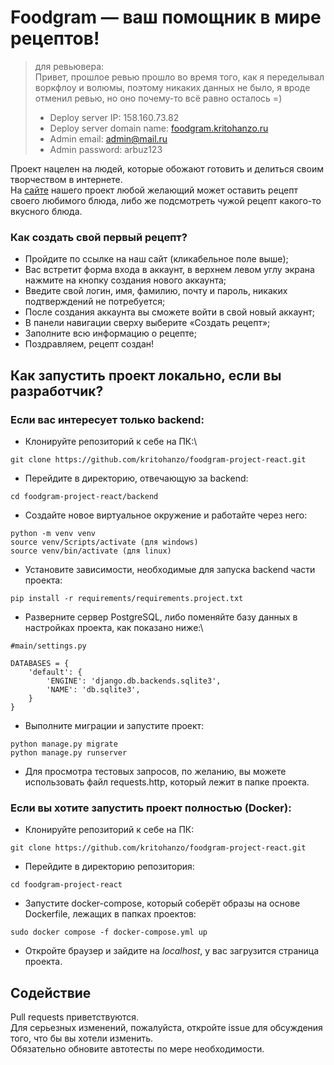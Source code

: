 # Foodgram — ваш помощник в мире рецептов!

> для ревьювера:\
> Привет, прошлое ревью прошло во время того, как я переделывал воркфлоу и волюмы, поэтому никаких данных не было, я вроде отменил ревью, но оно почему-то всё равно осталось =)
> * Deploy server IP: 158.160.73.82
> * Deploy server domain name: [foodgram.kritohanzo.ru](https://foodgram.kritohanzo.ru/)
> * Admin email: admin@mail.ru
> * Admin password: arbuz123

Проект нацелен на людей, которые обожают готовить и делиться своим творчеством в интернете.\
На [сайте](https://foodgram.kritohanzo.ru/) нашего проект любой желающий может оставить рецепт своего любимого блюда, либо же подсмотреть чужой рецепт какого-то вкусного блюда.

### Как создать свой первый рецепт?
* Пройдите по ссылке на наш сайт (кликабельное поле выше);
* Вас встретит форма входа в аккаунт, в верхнем левом углу экрана нажмите на кнопку создания нового аккаунта;
* Введите свой логин, имя, фамилию, почту и пароль, никаких подтверждений не потребуется;
* После создания аккаунта вы сможете войти в свой новый аккаунт;
* В панели навигации сверху выберите «Создать рецепт»;
* Заполните всю информацию о рецепте;
* Поздравляем, рецепт создан!

## Как запустить проект локально, если вы разработчик?
### Если вас интересует только backend:
* Клонируйте репозиторий к себе на ПК:\
```
git clone https://github.com/kritohanzo/foodgram-project-react.git
```
* Перейдите в директорию, отвечающую за backend:
```
cd foodgram-project-react/backend
```
* Создайте новое виртуальное окружение и работайте через него:
```
python -m venv venv
source venv/Scripts/activate (для windows)
source venv/bin/activate (для linux)
```
* Установите зависимости, необходимые для запуска backend части проекта:
```
pip install -r requirements/requirements.project.txt
```
* Разверните сервер PostgreSQL, либо поменяйте базу данных в настройках проекта, как показано ниже:\
```
#main/settings.py

DATABASES = {
    'default': {
        'ENGINE': 'django.db.backends.sqlite3',
        'NAME': 'db.sqlite3',
    }
}
```
* Выполните миграции и запустите проект:
```
python manage.py migrate
python manage.py runserver
```
* Для просмотра тестовых запросов, по желанию, вы можете использовать файл requests.http, который лежит в папке проекта.
### Если вы хотите запустить проект полностью (Docker):
* Клонируйте репозиторий к себе на ПК:
```
git clone https://github.com/kritohanzo/foodgram-project-react.git
```
* Перейдите в директорию репозитория:
```
cd foodgram-project-react
```
* Запустите docker-compose, который соберёт образы на основе Dockerfile, лежащих в папках проектов:
```
sudo docker compose -f docker-compose.yml up
```
* Откройте браузер и зайдите на *localhost*, у вас загрузится страница проекта.

## Содействие

Pull requests приветствуются.\
Для серьезных изменений, пожалуйста, откройте issue для обсуждения того, что бы вы хотели изменить.\
Обязательно обновите автотесты по мере необходимости.
